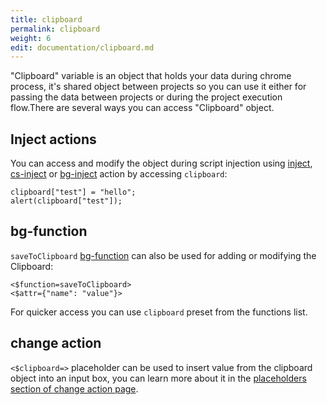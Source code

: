 ```yaml
---
title: clipboard
permalink: clipboard
weight: 6
edit: documentation/clipboard.md
---
```


"Clipboard" variable is an object that holds your data during chrome process,
it's shared object between projects so you can use it either for passing the
data between projects or during the project execution flow.There are several
ways you can access "Clipboard" object.

## Inject actions

You can access and modify the object during script injection using
[inject](/inject), [cs-inject](/cs-inject) or [bg-inject](/bg-inject) action by
accessing `clipboard`: 

<div class="cba-example inject">

```
clipboard["test"] = "hello";
alert(clipboard["test"]);
```
</div>

## bg-function

`saveToClipboard` [bg-function](/bg-function) can also be used for adding or
modifying the Clipboard:

<div class="cba-example bg-function">

```
<$function=saveToClipboard>
<$attr={"name": "value"}>
```
</div>

For quicker access you can use `clipboard` preset from the functions list.

## change action

`<$clipboard=>` placeholder can be used to insert value from the clipboard
object into an input box, you can learn more about it in the [placeholders
section of change action page](/change#placeholders).
